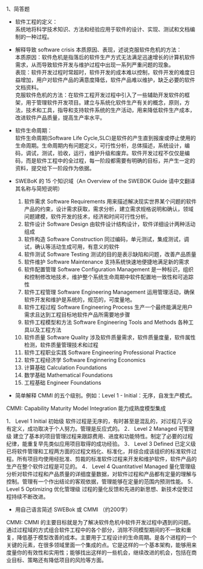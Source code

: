 

1、简答题

* 软件工程的定义：  
系统地将科学技术知识、方法和经验应用于软件的设计、实现、测试和文档编制的一种过程。

* 解释导致 software crisis 本质原因、表现，述说克服软件危机的方法：  
 本质原因：软件危机是指落后的软件生产方式无法满足迅速增长的计算机软件需求，从而导致软件开发与维护过程中出现一系列严重问题的现象。  
 表现：软件开发过程时常超时，软件开发的成本难以控制，软件开发的难度日益增加，用户对软件产品的满意度降低，软件产品难以维护，缺乏必要的软件文档资料。  
 克服软件危机的方法：在软件工程开发过程中引入了一些辅助开发软件的框架，用于管理软件开发项目。建立与系统化软件生产有关的概念，原则，方法，技术和工具，指导和支持软件系统的生产活动，用来降低软件生产成本，改进软件产品质量，提高生产率水平。

* 软件生命周期：  
软件生命周期(Software Life Cycle,SLC)是软件的产生直到报废或停止使用的生命周期。生命周期内有问题定义，可行性分析，总体描述，系统设计，编码，调试，测试，验收，运行，维护升级和废弃。软件开发过程不仅仅是编码，而是软件工程中的全过程，每一阶段都需要有明确的目标，并产生一定的资料，提交给下一阶段作为依据。


* SWEBoK 的 15 个知识域（An Overview of the SWEBOK Guide 请中文翻译其名称与简短说明）

  1. 软件需求 Software Requirements  用来描述解决现实世界某个问题的软件产品的约束，设计需求获取，需求分析，建立需求规格说明和确认，领域问题建模，软件开发的技术，经济和时间可行性分析。
  2. 软件设计 Software Design   由软件设计结构设计，软件详细设计两种活动组成
  3. 软件构造 Software Construction  同过编码，单元测试，集成测试，调试，确认等活动生成可用，有意义的软件
  4. 软件测试 Software Testing  测试的目的是表示缺陷和问题，改善产品质量
  5. 软件维护 Software Maintenance  支持系统快速地便捷地满足新的需求
  6. 软件配置管理 Software Configuration Management  是一种标识，组织和控制修改地技术，维护整个系统生命周期中软件配置地一致性和可追踪性
  7. 软件工程管理 Software Engineering Management  运用管理活动，确保软件开发和维护是系统的，规范的，可度量地。
  8. 软件工程过程 Software Engineering Process  生产一个最终能满足用户需求且达到工程目标地软件产品所需要地步骤
  9. 软件工程模型和方法 Software Engineering Tools and Methods  各种工具以及工程方法
  10. 软件质量 Software Quality  涉及软件质量需求，软件质量度量，软件属性检测，软件质量管理技术和过程
  11. 软件工程职业实践 Software Engineering Professional Practice
  12. 软件工程经济学 Software Enginnering Economics
  13. 计算基础 Calculation Foundations
  14. 数学基础 Mathematical Foundations
  15. 工程基础 Engineer Foundations

* 简单解释 CMMI 的五个级别。例如：Level 1 - Initial：无序，自发生产模式。

CMMI: Capability Maturity Model Integration 能力成熟度模型集成

1． Level 1 Initial 初始级
软件过程是无序的，有时甚至是混乱的，对过程几乎没有定义，成功取决于个人努力。管理是反应式的。
2． Level 2 Managed 可管理级
建立了基本的项目管理过程来跟踪费用、进度和功能特性。制定了必要的过程纪律，能重复早先类似应用项目取得的成功经验。
3． Level 3 Defined 已定义级
已将软件管理和工程两方面的过程文档化、标准化，并综合成该组织的标准软件过程。所有项目均使用经批准、剪裁的标准软件过程来开发和维护软件，软件产品的生产在整个软件过程是可见的。
4． Level 4 Quantitativel Managed 量化管理级
分析对软件过程和产品质量的详细度量数据，对软件过程和产品都有定量的理解与控制。管理有一个作出结论的客观依据，管理能够在定量的范围内预测性能。
5． Level 5 Optimizing 优化管理级
过程的量化反馈和先进的新思想、新技术促使过程持续不断改进。

* 用自己语言简述 SWEBok 或 CMMI （约200字）

CMMI: CMMI 的主要目标就是为了解决软件危机中软件开发过程中遇到的问题。通过过程域的方式组合软件工程中的各个部分，消除不同模型期间的不一致和重复，降低基于模型改善的成本。主要用于工程设计的生命周期。是各个进程的一个关键的元素，在很多领域里面一个集成的点。它是这样的一个基本架构，能够用来度量你的有效性和实用性；能够找出这样的一些机会，继续改进的机会，包括在商业目标、策略还有降低项目的风险等方面。

